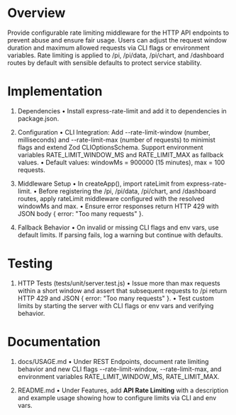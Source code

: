# Overview

Provide configurable rate limiting middleware for the HTTP API endpoints to prevent abuse and ensure fair usage. Users can adjust the request window duration and maximum allowed requests via CLI flags or environment variables. Rate limiting is applied to /pi, /pi/data, /pi/chart, and /dashboard routes by default with sensible defaults to protect service stability.

# Implementation

1. Dependencies
   • Install express-rate-limit and add it to dependencies in package.json.

2. Configuration
   • CLI Integration: Add --rate-limit-window (number, milliseconds) and --rate-limit-max (number of requests) to minimist flags and extend Zod CLIOptionsSchema. Support environment variables RATE_LIMIT_WINDOW_MS and RATE_LIMIT_MAX as fallback values.
   • Default values: windowMs = 900000 (15 minutes), max = 100 requests.

3. Middleware Setup
   • In createApp(), import rateLimit from express-rate-limit.
   • Before registering the /pi, /pi/data, /pi/chart, and /dashboard routes, apply rateLimit middleware configured with the resolved windowMs and max.
   • Ensure error responses return HTTP 429 with JSON body { error: "Too many requests" }.

4. Fallback Behavior
   • On invalid or missing CLI flags and env vars, use default limits. If parsing fails, log a warning but continue with defaults.

# Testing

1. HTTP Tests (tests/unit/server.test.js)
   • Issue more than max requests within a short window and assert that subsequent requests to /pi return HTTP 429 and JSON { error: "Too many requests" }.
   • Test custom limits by starting the server with CLI flags or env vars and verifying behavior.

# Documentation

1. docs/USAGE.md
   • Under REST Endpoints, document rate limiting behavior and new CLI flags --rate-limit-window, --rate-limit-max, and environment variables RATE_LIMIT_WINDOW_MS, RATE_LIMIT_MAX.

2. README.md
   • Under Features, add **API Rate Limiting** with a description and example usage showing how to configure limits via CLI and env vars.
